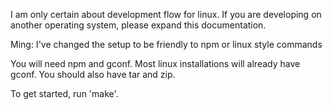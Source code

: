 I am only certain about development flow for linux. If you are developing on
another operating system, please expand this documentation.

Ming: I've changed the setup to be friendly to npm or linux style commands

You will need npm and gconf. Most linux installations will already have gconf.
You should also have tar and zip.

To get started, run 'make'.
